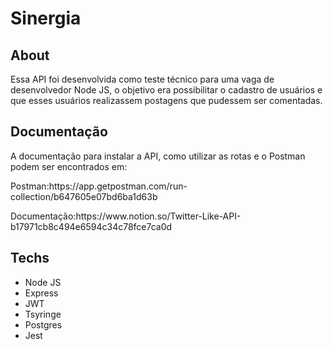 # Sinergia
<h2>About</h2>
<p>Essa API foi desenvolvida como teste técnico para uma vaga de desenvolvedor Node JS,
   o objetivo era possibilitar o cadastro de usuários e que esses usuários
    realizassem postagens que pudessem ser comentadas.</p>
<h2>Documentação</h2>
<p>A documentação para instalar a API, como utilizar as rotas e o Postman podem ser encontrados em:</p>
<p>Postman:https://app.getpostman.com/run-collection/b647605e07bd6ba1d63b</p>
<p>Documentação:https://www.notion.so/Twitter-Like-API-b17971cb8c494e6594c34c78fce7ca0d </p>
<h2>Techs</h2>
<ul>
  <li>Node JS</li>
  <li>Express</li>
  <li>JWT</li>
  <li>Tsyringe</li>
  <li>Postgres</li>
  <li>Jest</li>
  </ul>
